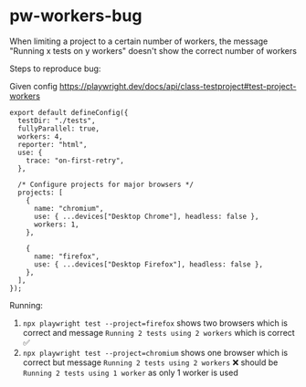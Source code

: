 # pw-workers-bug

When limiting a project to a certain number of workers, the message "Running x tests on y workers" doesn't show the correct number of workers

Steps to reproduce bug:

Given config https://playwright.dev/docs/api/class-testproject#test-project-workers

```
export default defineConfig({
  testDir: "./tests",
  fullyParallel: true,
  workers: 4,
  reporter: "html",
  use: {
    trace: "on-first-retry",
  },

  /* Configure projects for major browsers */
  projects: [
    {
      name: "chromium",
      use: { ...devices["Desktop Chrome"], headless: false },
      workers: 1,
    },

    {
      name: "firefox",
      use: { ...devices["Desktop Firefox"], headless: false },
    },
  ],
});
```

Running:

1. `npx playwright test --project=firefox` shows two browsers which is correct and message `Running 2 tests using 2 workers` which is correct ✅
2. `npx playwright test --project=chromium` shows one browser which is correct but message `Running 2 tests using 2 workers` ❌ should be `Running 2 tests using 1 worker` as only 1 worker is used
